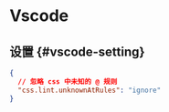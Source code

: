 # Vscode

## 设置 {#vscode-setting}

```json
{
  // 忽略 css 中未知的 @ 规则
  "css.lint.unknownAtRules": "ignore"
}
```
